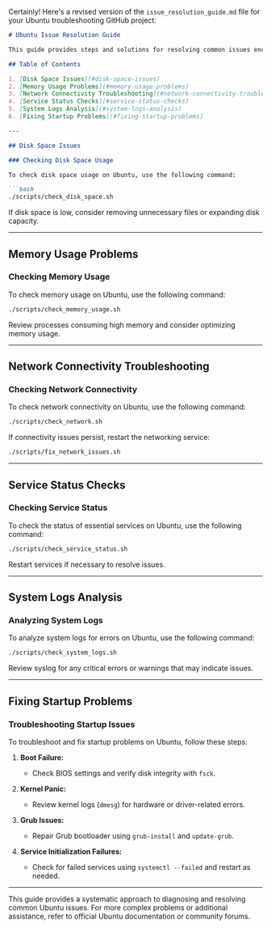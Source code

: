 Certainly! Here's a revised version of the `issue_resolution_guide.md` file for your Ubuntu troubleshooting GitHub project:

```markdown
# Ubuntu Issue Resolution Guide

This guide provides steps and solutions for resolving common issues encountered on Ubuntu systems.

## Table of Contents

1. [Disk Space Issues](#disk-space-issues)
2. [Memory Usage Problems](#memory-usage-problems)
3. [Network Connectivity Troubleshooting](#network-connectivity-troubleshooting)
4. [Service Status Checks](#service-status-checks)
5. [System Logs Analysis](#system-logs-analysis)
6. [Fixing Startup Problems](#fixing-startup-problems)

---

## Disk Space Issues

### Checking Disk Space Usage

To check disk space usage on Ubuntu, use the following command:

```bash
./scripts/check_disk_space.sh
```

If disk space is low, consider removing unnecessary files or expanding disk capacity.

---

## Memory Usage Problems

### Checking Memory Usage

To check memory usage on Ubuntu, use the following command:

```bash
./scripts/check_memory_usage.sh
```

Review processes consuming high memory and consider optimizing memory usage.

---

## Network Connectivity Troubleshooting

### Checking Network Connectivity

To check network connectivity on Ubuntu, use the following command:

```bash
./scripts/check_network.sh
```

If connectivity issues persist, restart the networking service:

```bash
./scripts/fix_network_issues.sh
```

---

## Service Status Checks

### Checking Service Status

To check the status of essential services on Ubuntu, use the following command:

```bash
./scripts/check_service_status.sh
```

Restart services if necessary to resolve issues.

---

## System Logs Analysis

### Analyzing System Logs

To analyze system logs for errors on Ubuntu, use the following command:

```bash
./scripts/check_system_logs.sh
```

Review syslog for any critical errors or warnings that may indicate issues.

---

## Fixing Startup Problems

### Troubleshooting Startup Issues

To troubleshoot and fix startup problems on Ubuntu, follow these steps:

1. **Boot Failure:**
   - Check BIOS settings and verify disk integrity with `fsck`.
   
2. **Kernel Panic:**
   - Review kernel logs (`dmesg`) for hardware or driver-related errors.

3. **Grub Issues:**
   - Repair Grub bootloader using `grub-install` and `update-grub`.

4. **Service Initialization Failures:**
   - Check for failed services using `systemctl --failed` and restart as needed.

---

This guide provides a systematic approach to diagnosing and resolving common Ubuntu issues. For more complex problems or additional assistance, refer to official Ubuntu documentation or community forums.
```

